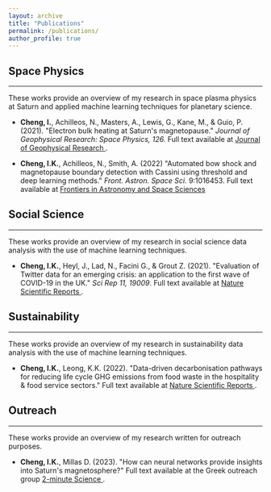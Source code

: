 ```yaml
---
layout: archive
title: "Publications"
permalink: /publications/
author_profile: true
---
```


## Space Physics
___
These works provide an overview of my research in space plasma physics at Saturn and applied machine learning techniques for planetary science.

* **Cheng, I.**, Achilleos, N., Masters, A., Lewis, G., Kane, M., & Guio, P. (2021). "Electron bulk heating at Saturn's magnetopause." <i>Journal of Geophysical Research: Space Physics, 126. </i> Full text available at <a href="https://doi.org/10.1029/2020JA028800" target="_blank" rel="noopener"> Journal of Geophysical Research </a>.

* **Cheng, I.K.**, Achilleos, N., Smith, A. (2022) "Automated bow shock and magnetopause boundary detection with Cassini using threshold and deep learning methods." <i>Front. Astron. Space Sci.</i> 9:1016453. Full text available at <a href="https://doi.org/10.3389/fspas.2022.1016453" target="_blank" rel="noopener">  Frontiers in Astronomy and Space Sciences </a>

## Social Science
___
These works provide an overview of my research in social science data analysis with the use of machine learning techniques. 

* **Cheng, I.K.**, Heyl, J., Lad, N., Facini G., & Grout Z. (2021). "Evaluation of Twitter data for an emerging crisis: an application to the first wave of COVID-19 in the UK." <i>Sci Rep 11, 19009</i>. Full text available at <a href="https://doi.org/10.1038/s41598-021-98396-9" target="_blank" rel="noopener"> Nature Scientific Reports </a>.

## Sustainability
___
These works provide an overview of my research in sustainability data analysis with the use of machine learning techniques. 

* **Cheng, I.K.**, Leong, K.K. (2022). "Data-driven decarbonisation pathways for reducing life cycle GHG emissions from food waste in the hospitality & food service sectors." Full text available at <a href="https://nature.com/articles/s41598-022-27053-6" target="_blank" rel="noopener"> Nature Scientific Reports </a>.


## Outreach
___
These works provide an overview of my research written for outreach purposes.

* **Cheng, I.K.**, Millas D. (2023). "How can neural networks provide insights into Saturn's magnetosphere?"
Full text available at the Greek outreach group <a href="https://2science.gr/saturn-magnetosphere-and-machine-learning/" target="_blank" rel="noopener"> 2-minute Science </a>.

<!-- {% if author.googlescholar %}
  You can also find my articles on <u><a href="{{author.googlescholar}}">my Google Scholar profile</a>.</u>
{% endif %}

{% include base_path %}

{% for post in site.publications reversed %}
  {% include archive-single.html %}
{% endfor %} -->
